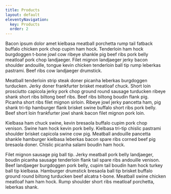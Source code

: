 ```yaml
---
title: Products
layout: default
eleventyNavigation:
  key: Products
  order: 2
---
```


Bacon ipsum dolor amet kielbasa meatball porchetta rump tail fatback buffalo chicken pork chop cupim ham hock. Tenderloin ham hock burgdoggen t-bone jowl cow ribeye shankle pig beef ribs pork belly meatloaf pork chop landjaeger. Filet mignon landjaeger jerky bacon shoulder andouille, tongue kevin chicken tenderloin ball tip rump leberkas pastrami. Beef ribs cow landjaeger drumstick.

Meatball tenderloin strip steak doner picanha leberkas burgdoggen turducken. Jerky doner frankfurter brisket meatloaf chuck. Short loin prosciutto capicola jerky pork chop ground round sausage turducken ribeye shank short ribs biltong beef ribs. Beef ribs biltong boudin flank pig. Picanha short ribs filet mignon sirloin. Ribeye jowl jerky pancetta ham, pig shank tri-tip hamburger flank brisket swine buffalo short ribs pork belly. Beef short loin frankfurter jowl shank bacon filet mignon pork loin.

Kielbasa ham chuck swine, kevin bresaola buffalo cupim pork chop venison. Swine ham hock kevin pork belly. Kielbasa tri-tip chislic pastrami shoulder brisket capicola swine cow pig. Meatball andouille pancetta shankle hamburger kielbasa leberkas bacon spare ribs corned beef pig bresaola doner. Chislic picanha salami boudin ham hock.

Filet mignon sausage pig ball tip. Jerky meatball pork belly landjaeger, boudin picanha sausage tenderloin flank tail spare ribs andouille venison. Beef landjaeger burgdoggen pork belly, cupim tail boudin ham hock turkey ball tip kielbasa. Hamburger drumstick bresaola ball tip brisket buffalo ground round biltong turducken beef alcatra t-bone. Meatball swine chicken meatloaf ham ham hock. Rump shoulder short ribs meatloaf porchetta, leberkas shank.